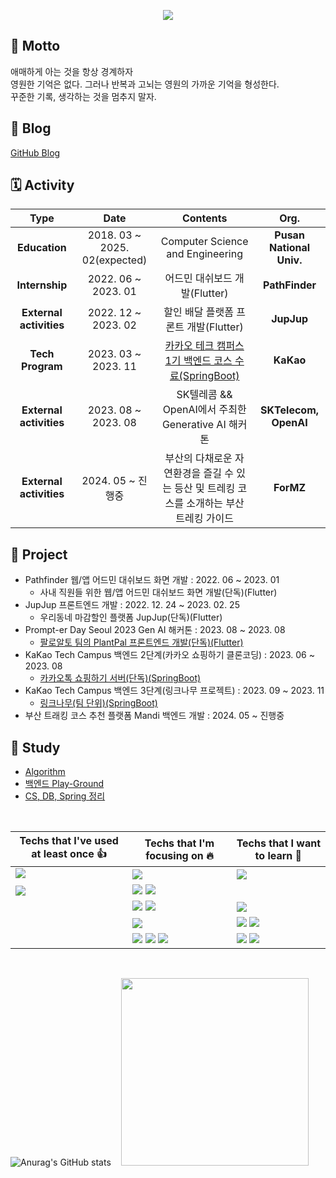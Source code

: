 <p align="center"><img src="https://capsule-render.vercel.app/api?type=waving&color=auto&height=200&section=header&text=jhy0285%20Github&fontSize=90"/></p>

## 🌠 Motto
애매하게 아는 것을 항상 경계하자 <br>
영원한 기억은 없다. 그러나 반복과 고뇌는 영원의 가까운 기억을 형성한다. <br>
꾸준한 기록, 생각하는 것을 멈추지 말자.

## 📝 Blog
[GitHub Blog](https://jhy0285.github.io/)

## 🗓️ Activity 
| **Type** | **Date** | **Contents** | **Org.** |
|:--------:|:--------:|:--------:|:--------:|
| **Education** | 2018. 03 ~ 2025. 02(expected) | Computer Science and Engineering | **Pusan National Univ.** |
| **Internship** | 2022. 06 ~ 2023. 01 | 어드민 대쉬보드 개발(Flutter)| **PathFinder** |
| **External activities** | 2022. 12 ~ 2023. 02 | 할인 배달 플랫폼 프론트 개발(Flutter) | **JupJup** |
| **Tech Program** | 2023. 03 ~ 2023. 11 | [카카오 테크 캠퍼스 1기 백엔드 코스 수료(SpringBoot)](https://github.com/jhy0285/certificate/blob/main/%EC%B9%B4%EC%B9%B4%EC%98%A4%ED%85%8C%ED%81%AC%EC%BA%A0%ED%8D%BC%EC%8A%A4_%EC%88%98%EB%A3%8C%EC%A6%9D_%EC%A1%B0%EC%98%81%EC%A7%84.pdf) | **KaKao** |
| **External activities** | 2023. 08 ~ 2023. 08 | SK텔레콤 && OpenAI에서 주최한 Generative AI 해커톤| **SKTelecom, OpenAI** |
| **External activities** | 2024. 05 ~ 진행중 | 부산의 다채로운 자연환경을 즐길 수 있는 등산 및 트레킹 코스를 소개하는 부산 트레킹 가이드 | **ForMZ** |

## 📂 Project
 

-  Pathfinder 웹/앱 어드민 대쉬보드 화면 개발 : 2022. 06 ~ 2023. 01
   - 사내 직원들 위한 웹/앱 어드민 대쉬보드 화면 개발(단독)(Flutter)
-  JupJup 프론트엔드 개발 : 2022. 12. 24 ~ 2023. 02. 25
    - 우리동네 마감할인 플랫폼 JupJup(단독)(Flutter)
- Prompt-er Day Seoul 2023 Gen AI 해커톤 : 2023. 08 ~ 2023. 08
  - [팔로알토 팀의 PlantPal 프론트엔드 개발(단독)(Flutter)](https://github.com/jhy0285/Prompter-day-seoul-2023)
- KaKao Tech Campus 백엔드 2단계(카카오 쇼핑하기 클론코딩)  : 2023. 06 ~ 2023. 08
  - [카카오톡 쇼핑하기 서버(단독)(SpringBoot)](https://github.com/jhy0285/kakao-tech-campus-step2-backend)
- KaKao Tech Campus 백엔드 3단계(링크나무 프로젝트)  : 2023. 09 ~ 2023. 11
  - [링크나무(팀 단위)(SpringBoot)](https://github.com/jhy0285/Team9_BE)
- 부산 트래킹 코스 추천 플랫폼 Mandi 백엔드 개발 : 2024. 05 ~ 진행중
  

## 📓 Study
- [Algorithm](https://github.com/jhy0285/Algorithm)
- [백엔드 Play-Ground](https://github.com/jhy0285/springboot-playground) 
- [CS, DB, Spring 정리](https://github.com/jhy0285/CS-ALL-IN-ONE) 

<br>

|Techs that I've used at least once 👍|Techs that I'm focusing on 🔥| Techs that I want to learn 🌈|
|---|---|---|
|<img src="https://img.shields.io/badge/React-38B6FF?style=flat-square&logo=React&logoColor=white"/>&nbsp;|<img src="https://img.shields.io/badge/Flutter-CDF7F9?style=flat-square&logo=Flutter&logoColor=white"/>|<img src="https://img.shields.io/badge/Rust-7B2828?style=flat-square&logo=Rust&logoColor=white"/>|
|<img src="https://img.shields.io/badge/FastApi-120f0f?style=flat-square&logo=FastApi&logoColor=white"/>|<img src="https://img.shields.io/badge/Spring-6DB33F?style=flat-square&logo=Spring&logoColor=white"/>&nbsp;<img src="https://img.shields.io/badge/SpringBoot-6aa84f?style=flat-square&logo=SpringBoot&logoColor=white"/>
||<img src="https://img.shields.io/badge/MySQL-4479A1?style=flat-square&logo=MySQL&logoColor=white"/>&nbsp;<img src="https://img.shields.io/badge/MongoDB-47A248?style=flat-square&logo=MongoDB&logoColor=white"/>|<img src="https://img.shields.io/badge/Elasticsearch-005571?style=flat-square&logo=elasticsearch&logoColor=white"/>|
||<img src="https://img.shields.io/badge/Docker-2496ED?style=flat-square&logo=Docker&logoColor=white"/>|<img src="https://img.shields.io/badge/Kubernetes-326CE5?style=flat-square&logo=Kubernetes&logoColor=white"/>&nbsp;<img src="https://img.shields.io/badge/Jenkins-D24939?style=flat-square&logo=Jenkins&logoColor=white"/>|
||<img src="https://img.shields.io/badge/Redis-DC382D?style=flat-square&logo=Redis&logoColor=white"/>&nbsp;<img src="https://img.shields.io/badge/Apache%20Kafka-231F20?style=flat-square&logo=Apache%20Kafka&logoColor=white"/>&nbsp;<img src="https://img.shields.io/badge/JUnit5-25A162?style=flat-square&logo=Junit5&logoColor=white"/>|<img src="https://img.shields.io/badge/Prometheus-E6522C?style=flat-square&logo=Prometheus&logoColor=white"/>&nbsp;<img src="https://img.shields.io/badge/Grafana-F46800?style=flat-square&logo=Grafana&logoColor=white"/>|

<br>

 

![Anurag's GitHub stats](https://github-readme-stats-git-masterrstaa-rickstaa.vercel.app/api?username=jhy0285&&show_icons=true&theme=dark)&nbsp; &nbsp;  <img src="https://github-readme-stats.vercel.app/api/top-langs/?username=jhy0285&layout=compact" width=300>


